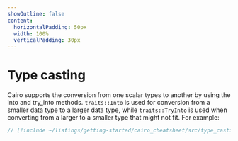 ```yaml
---
showOutline: false
content:
  horizontalPadding: 50px
  width: 100%
  verticalPadding: 30px
---
```


# Type casting

Cairo supports the conversion from one scalar types to another by using the into and try_into methods.
`traits::Into` is used for conversion from a smaller data type to a larger data type, while `traits::TryInto` is used when converting from a larger to a smaller type that might not fit.
For example:

```rust
// [!include ~/listings/getting-started/cairo_cheatsheet/src/type_casting_example.cairo:sheet]
```
